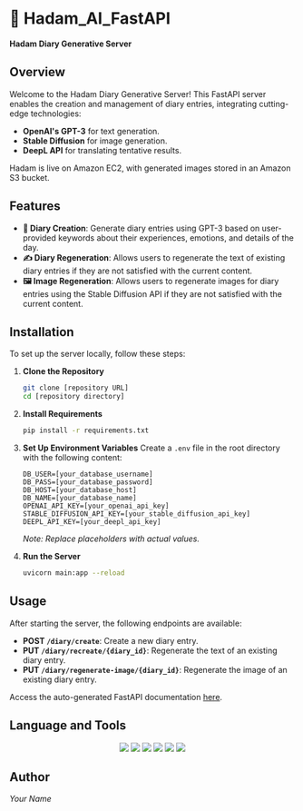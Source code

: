# 🌟 Hadam_AI_FastAPI
**Hadam Diary Generative Server**

## Overview
Welcome to the Hadam Diary Generative Server! This FastAPI server enables the creation and management of diary entries, integrating cutting-edge technologies:
- **OpenAI's GPT-3** for text generation.
- **Stable Diffusion** for image generation.
- **DeepL API** for translating tentative results.

Hadam is live on Amazon EC2, with generated images stored in an Amazon S3 bucket.

## Features
- **📔 Diary Creation**: Generate diary entries using GPT-3 based on user-provided keywords about their experiences, emotions, and details of the day.
- **✍️ Diary Regeneration**: Allows users to regenerate the text of existing diary entries if they are not satisfied with the current content.
- **🖼️ Image Regeneration**: Allows users to regenerate images for diary entries using the Stable Diffusion API if they are not satisfied with the current content.

## Installation 
To set up the server locally, follow these steps:

1. **Clone the Repository**
    ```sh
    git clone [repository URL]
    cd [repository directory]
    ```

2. **Install Requirements**
    ```sh
    pip install -r requirements.txt
    ```

3. **Set Up Environment Variables**
    Create a `.env` file in the root directory with the following content:
    ```env
    DB_USER=[your_database_username]
    DB_PASS=[your_database_password]
    DB_HOST=[your_database_host]
    DB_NAME=[your_database_name]
    OPENAI_API_KEY=[your_openai_api_key]
    STABLE_DIFFUSION_API_KEY=[your_stable_diffusion_api_key]
    DEEPL_API_KEY=[your_deepl_api_key]
    ```

    *Note: Replace placeholders with actual values.*

4. **Run the Server**
    ```sh
    uvicorn main:app --reload
    ```

## Usage
After starting the server, the following endpoints are available:

- **POST `/diary/create`**: Create a new diary entry.
- **PUT `/diary/recreate/{diary_id}`**: Regenerate the text of an existing diary entry.
- **PUT `/diary/regenerate-image/{diary_id}`**: Regenerate the image of an existing diary entry.

Access the auto-generated FastAPI documentation [here](http://13.209.87.157:8000/docs).

## Language and Tools
<div align="center">
  <img src="https://img.shields.io/badge/Python-3776AB?style=for-the-badge&logo=Python&logoColor=white">
  <img src="https://img.shields.io/badge/Amazon%20EC2-FF9900?style=for-the-badge&logo=Amazon%20EC2&logoColor=white">
  <img src="https://img.shields.io/badge/Amazon%20S3-569A31?style=for-the-badge&logo=Amazon%20S3&logoColor=white">
  <img src="https://img.shields.io/badge/FastAPI-009688?style=for-the-badge&logo=fastapi&logoColor=white">
  <img src="https://img.shields.io/badge/GPT3-412991?style=for-the-badge&logo=openai&logoColor=white">
  <img src="https://img.shields.io/badge/DeepL-0F2B46?style=for-the-badge&logo=deepl&logoColor=white">
</div>

## Author
*Your Name*




